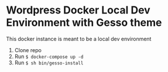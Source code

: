 # Wordpress Docker Local Dev Environment with Gesso theme

This docker instance is meant to be a local dev environment

1. Clone repo
2. Run `$ docker-compose up -d`
3. Run `$ sh bin/gesso-install`
